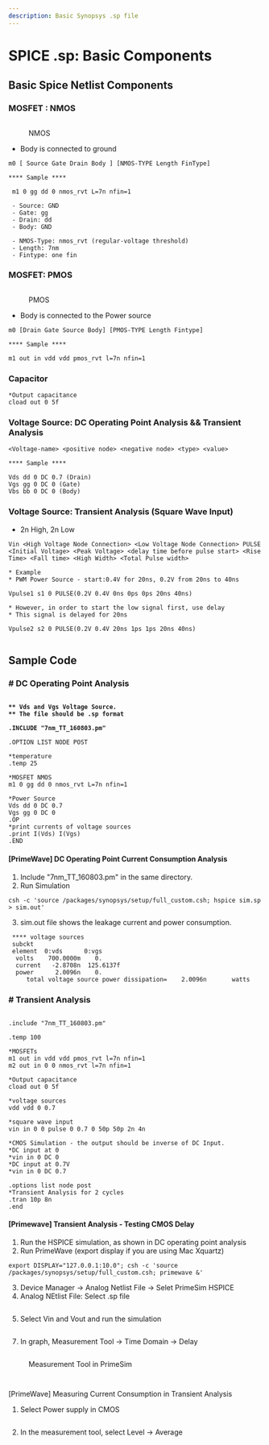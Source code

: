 ```yaml
---
description: Basic Synopsys .sp file
---
```


# SPICE .sp: Basic Components

## Basic Spice Netlist Components

### MOSFET : NMOS&#x20;

<figure><img src="../.gitbook/assets/Screenshot 2024-04-18 at 3.45.05 PM.png" alt=""><figcaption><p>NMOS</p></figcaption></figure>

* Body is connected to ground&#x20;

```
m0 [ Source Gate Drain Body ] [NMOS-TYPE Length FinType]

**** Sample **** 

 m1 0 gg dd 0 nmos_rvt L=7n nfin=1  
 
 - Source: GND 
 - Gate: gg 
 - Drain: dd
 - Body: GND
 
 - NMOS-Type: nmos_rvt (regular-voltage threshold)
 - Length: 7nm 
 - Fintype: one fin 
```

### MOSFET: PMOS

<figure><img src="../.gitbook/assets/Screenshot 2024-04-18 at 3.45.40 PM.png" alt=""><figcaption><p>PMOS</p></figcaption></figure>

* Body is connected to the Power source

```
m0 [Drain Gate Source Body] [PMOS-TYPE Length Fintype]

**** Sample ****

m1 out in vdd vdd pmos_rvt l=7n nfin=1
```

### Capacitor

```
*Output capacitance
cload out 0 5f
```

### Voltage Source: DC Operating Point Analysis && Transient Analysis&#x20;

```
<Voltage-name> <positive node> <negative node> <type> <value>

**** Sample ****

Vds dd 0 DC 0.7 (Drain)
Vgs gg 0 DC 0 (Gate)
Vbs bb 0 DC 0 (Body)
```

### Voltage Source: Transient Analysis (Square Wave Input)

* 2n High, 2n Low

```
Vin <High Voltage Node Connection> <Low Voltage Node Connection> PULSE <Initial Voltage> <Peak Voltage> <delay time before pulse start> <Rise Time> <Fall time> <High Width> <Total Pulse width>

* Example 
* PWM Power Source - start:0.4V for 20ns, 0.2V from 20ns to 40ns 

Vpulse1 s1 0 PULSE(0.2V 0.4V 0ns 0ps 0ps 20ns 40ns)

* However, in order to start the low signal first, use delay 
* This signal is delayed for 20ns 

Vpulse2 s2 0 PULSE(0.2V 0.4V 20ns 1ps 1ps 20ns 40ns)
```

<figure><img src="../.gitbook/assets/image (44).png" alt=""><figcaption></figcaption></figure>

## Sample Code&#x20;

### # DC Operating Point Analysis

<figure><img src="../.gitbook/assets/Screenshot 2024-04-19 at 1.33.25 PM.png" alt=""><figcaption></figcaption></figure>

<pre><code><strong>** Vds and Vgs Voltage Source. 
</strong><strong>** The file should be .sp format 
</strong><strong>
</strong><strong>.INCLUDE "7nm_TT_160803.pm"
</strong><strong>
</strong>.OPTION LIST NODE POST

*temperature
.temp 25

*MOSFET NMOS 
m1 0 gg dd 0 nmos_rvt L=7n nfin=1

*Power Source 
Vds dd 0 DC 0.7
Vgs gg 0 DC 0
.OP
*print currents of voltage sources
.print I(Vds) I(Vgs)
.END
</code></pre>

#### &#x20;\[PrimeWave] DC Operating Point Current Consumption Analysis  &#x20;

1. Include "7nm\_TT\_160803.pm" in the same directory.
2. Run Simulation

```spice
csh -c 'source /packages/synopsys/setup/full_custom.csh; hspice sim.sp > sim.out'
```

3. sim.out file shows the leakage current and power consumption.&#x20;

```
 **** voltage sources
 subckt                        
 element  0:vds      0:vgs     
  volts    700.0000m    0.     
  current   -2.8708n  125.6137f
  power      2.0096n    0.     
     total voltage source power dissipation=    2.0096n       watts
```

### # Transient Analysis&#x20;

<figure><img src="../.gitbook/assets/Screenshot 2024-04-19 at 1.47.04 PM.png" alt=""><figcaption></figcaption></figure>

```
.include "7nm_TT_160803.pm"

.temp 100

*MOSFETs
m1 out in vdd vdd pmos_rvt l=7n nfin=1
m2 out in 0 0 nmos_rvt l=7n nfin=1

*Output capacitance
cload out 0 5f

*voltage sources
vdd vdd 0 0.7

*square wave input
vin in 0 0 pulse 0 0.7 0 50p 50p 2n 4n

*CMOS Simulation - the output should be inverse of DC Input. 
*DC input at 0
*vin in 0 DC 0
*DC input at 0.7V
*vin in 0 DC 0.7

.options list node post
*Transient Analysis for 2 cycles
.tran 10p 8n
.end
```

#### \[Primewave] Transient Analysis - Testing CMOS Delay&#x20;

1. Run the HSPICE simulation, as shown in DC operating point analysis&#x20;
2. Run PrimeWave (export display if you are using Mac Xquartz)

```
export DISPLAY="127.0.0.1:10.0"; csh -c 'source /packages/synopsys/setup/full_custom.csh; primewave &'
```

3. Device Manager -> Analog Netlist File -> Selet PrimeSim HSPICE&#x20;
4. Analog NEtlist File: Select .sp file&#x20;

<figure><img src="../.gitbook/assets/image (1) (1) (1) (1).png" alt=""><figcaption></figcaption></figure>

5. Select Vin and Vout and run the simulation&#x20;

<figure><img src="../.gitbook/assets/image (2) (1).png" alt=""><figcaption></figcaption></figure>

7. In graph, Measurement Tool -> Time Domain -> Delay&#x20;

<figure><img src="../.gitbook/assets/Screenshot 2024-04-29 at 2.43.44 PM.png" alt=""><figcaption><p>Measurement Tool in PrimeSim</p></figcaption></figure>

<figure><img src="../.gitbook/assets/image (3) (1).png" alt=""><figcaption></figcaption></figure>

<figure><img src="../.gitbook/assets/image (1) (1) (1).png" alt=""><figcaption></figcaption></figure>

\[PrimeWave] Measuring Current Consumption in Transient Analysis&#x20;

1. Select Power supply in CMOS &#x20;

<figure><img src="../.gitbook/assets/Screenshot 2024-04-29 at 3.08.42 PM.png" alt=""><figcaption></figcaption></figure>

2. In the measurement tool, select Level -> Average&#x20;

<figure><img src="../.gitbook/assets/Screenshot 2024-04-29 at 3.10.36 PM.png" alt=""><figcaption></figcaption></figure>

<figure><img src="../.gitbook/assets/Screenshot 2024-04-29 at 3.12.31 PM.png" alt=""><figcaption></figcaption></figure>

